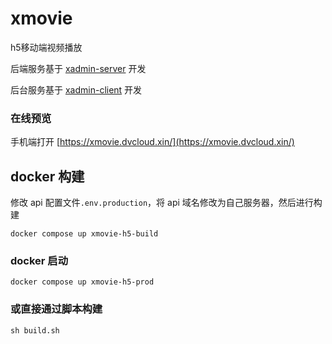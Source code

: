 # xmovie
h5移动端视频播放

后端服务基于 [xadmin-server](https://github.com/nineaiyu/xadmin-server/tree/movies) 开发

后台服务基于 [xadmin-client](https://github.com/nineaiyu/xadmin-client/tree/movies) 开发


### 在线预览
手机端打开 [https://xmovie.dvcloud.xin/](https://xmovie.dvcloud.xin/)

## docker 构建

修改 api 配置文件`.env.production`，将 api 域名修改为自己服务器，然后进行构建

```shell
docker compose up xmovie-h5-build
```

### docker 启动

```shell
docker compose up xmovie-h5-prod
```

### 或直接通过脚本构建
```shell
sh build.sh
```